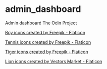 # admin_dashboard
Admin dashboard The Odin Project

<a href="https://www.flaticon.com/free-icons/boy" title="boy icons">Boy icons created by Freepik - Flaticon</a>

<a href="https://www.flaticon.com/free-icons/tennis" title="tennis icons">Tennis icons created by Freepik - Flaticon</a>

<a href="https://www.flaticon.com/free-icons/tiger" title="tiger icons">Tiger icons created by Freepik - Flaticon</a>

<a href="https://www.flaticon.com/free-icons/lion" title="lion icons">Lion icons created by Vectors Market - Flaticon</a>